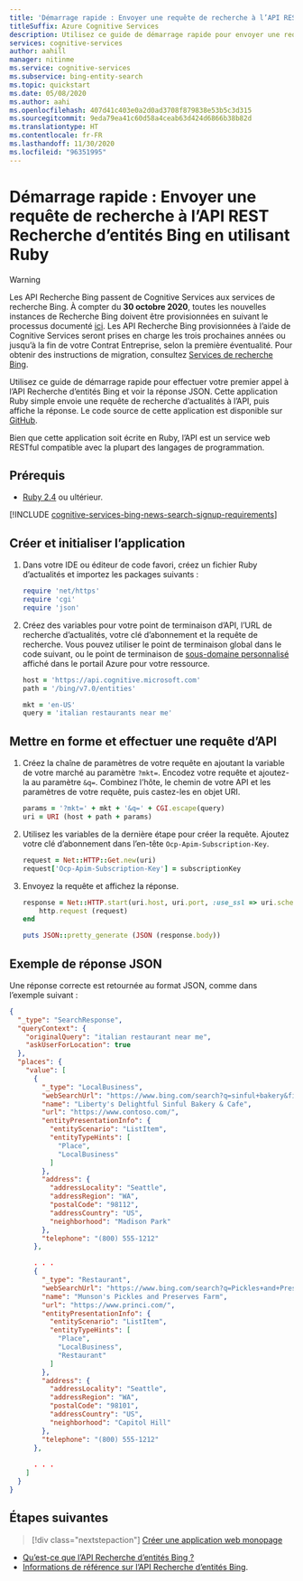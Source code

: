```yaml
---
title: 'Démarrage rapide : Envoyer une requête de recherche à l’API REST avec Ruby - Recherche d’entités Bing'
titleSuffix: Azure Cognitive Services
description: Utilisez ce guide de démarrage rapide pour envoyer une requête à l’API REST Recherche d’entités Bing à l’aide de Ruby et recevoir une réponse JSON.
services: cognitive-services
author: aahill
manager: nitinme
ms.service: cognitive-services
ms.subservice: bing-entity-search
ms.topic: quickstart
ms.date: 05/08/2020
ms.author: aahi
ms.openlocfilehash: 407d41c403e0a2d0ad3708f879838e53b5c3d315
ms.sourcegitcommit: 9eda79ea41c60d58a4ceab63d424d6866b38b82d
ms.translationtype: HT
ms.contentlocale: fr-FR
ms.lasthandoff: 11/30/2020
ms.locfileid: "96351995"
---
```

# <a name="quickstart-send-a-search-request-to-the-bing-entity-search-rest-api-using-ruby"></a>Démarrage rapide : Envoyer une requête de recherche à l’API REST Recherche d’entités Bing en utilisant Ruby

> [!WARNING]
> Les API Recherche Bing passent de Cognitive Services aux services de recherche Bing. À compter du **30 octobre 2020**, toutes les nouvelles instances de Recherche Bing doivent être provisionnées en suivant le processus documenté [ici](/bing/search-apis/bing-web-search/create-bing-search-service-resource).
> Les API Recherche Bing provisionnées à l’aide de Cognitive Services seront prises en charge les trois prochaines années ou jusqu’à la fin de votre Contrat Entreprise, selon la première éventualité.
> Pour obtenir des instructions de migration, consultez [Services de recherche Bing](/bing/search-apis/bing-web-search/create-bing-search-service-resource).

Utilisez ce guide de démarrage rapide pour effectuer votre premier appel à l’API Recherche d’entités Bing et voir la réponse JSON. Cette application Ruby simple envoie une requête de recherche d’actualités à l’API, puis affiche la réponse. Le code source de cette application est disponible sur [GitHub](https://github.com/Azure-Samples/cognitive-services-REST-api-samples/blob/master/ruby/Search/BingEntitySearchv7.rb).

Bien que cette application soit écrite en Ruby, l’API est un service web RESTful compatible avec la plupart des langages de programmation.

## <a name="prerequisites"></a>Prérequis

* [Ruby 2.4](https://www.ruby-lang.org/en/downloads/) ou ultérieur.

[!INCLUDE [cognitive-services-bing-news-search-signup-requirements](../../../../includes/cognitive-services-bing-entity-search-signup-requirements.md)]

## <a name="create-and-initialize-the-application"></a>Créer et initialiser l’application

1. Dans votre IDE ou éditeur de code favori, créez un fichier Ruby d’actualités et importez les packages suivants :

    ```ruby
    require 'net/https'
    require 'cgi'
    require 'json'
    ```

2. Créez des variables pour votre point de terminaison d’API, l’URL de recherche d’actualités, votre clé d’abonnement et la requête de recherche. Vous pouvez utiliser le point de terminaison global dans le code suivant, ou le point de terminaison de [sous-domaine personnalisé](../../../cognitive-services/cognitive-services-custom-subdomains.md) affiché dans le portail Azure pour votre ressource.
    
    ```ruby
    host = 'https://api.cognitive.microsoft.com'
    path = '/bing/v7.0/entities'
    
    mkt = 'en-US'
    query = 'italian restaurants near me'
    ```

## <a name="format-and-make-an-api-request"></a>Mettre en forme et effectuer une requête d’API

1. Créez la chaîne de paramètres de votre requête en ajoutant la variable de votre marché au paramètre `?mkt=`. Encodez votre requête et ajoutez-la au paramètre `&q=`. Combinez l’hôte, le chemin de votre API et les paramètres de votre requête, puis castez-les en objet URI.

    ```ruby
    params = '?mkt=' + mkt + '&q=' + CGI.escape(query)
    uri = URI (host + path + params)
    ```

2. Utilisez les variables de la dernière étape pour créer la requête. Ajoutez votre clé d’abonnement dans l’en-tête `Ocp-Apim-Subscription-Key`.

    ```ruby
    request = Net::HTTP::Get.new(uri)
    request['Ocp-Apim-Subscription-Key'] = subscriptionKey
    ```

3. Envoyez la requête et affichez la réponse.

    ```ruby
    response = Net::HTTP.start(uri.host, uri.port, :use_ssl => uri.scheme == 'https') do |http|
        http.request (request)
    end

    puts JSON::pretty_generate (JSON (response.body))
    ```

## <a name="example-json-response"></a>Exemple de réponse JSON

Une réponse correcte est retournée au format JSON, comme dans l’exemple suivant : 

```json
{
  "_type": "SearchResponse",
  "queryContext": {
    "originalQuery": "italian restaurant near me",
    "askUserForLocation": true
  },
  "places": {
    "value": [
      {
        "_type": "LocalBusiness",
        "webSearchUrl": "https://www.bing.com/search?q=sinful+bakery&filters=local...",
        "name": "Liberty's Delightful Sinful Bakery & Cafe",
        "url": "https://www.contoso.com/",
        "entityPresentationInfo": {
          "entityScenario": "ListItem",
          "entityTypeHints": [
            "Place",
            "LocalBusiness"
          ]
        },
        "address": {
          "addressLocality": "Seattle",
          "addressRegion": "WA",
          "postalCode": "98112",
          "addressCountry": "US",
          "neighborhood": "Madison Park"
        },
        "telephone": "(800) 555-1212"
      },

      . . .
      {
        "_type": "Restaurant",
        "webSearchUrl": "https://www.bing.com/search?q=Pickles+and+Preserves...",
        "name": "Munson's Pickles and Preserves Farm",
        "url": "https://www.princi.com/",
        "entityPresentationInfo": {
          "entityScenario": "ListItem",
          "entityTypeHints": [
            "Place",
            "LocalBusiness",
            "Restaurant"
          ]
        },
        "address": {
          "addressLocality": "Seattle",
          "addressRegion": "WA",
          "postalCode": "98101",
          "addressCountry": "US",
          "neighborhood": "Capitol Hill"
        },
        "telephone": "(800) 555-1212"
      },
      
      . . .
    ]
  }
}
```

## <a name="next-steps"></a>Étapes suivantes

> [!div class="nextstepaction"]
> [Créer une application web monopage](../tutorial-bing-entities-search-single-page-app.md)

* [Qu’est-ce que l’API Recherche d’entités Bing ?](../overview.md)
* [Informations de référence sur l’API Recherche d’entités Bing](/rest/api/cognitiveservices-bingsearch/bing-entities-api-v7-reference).